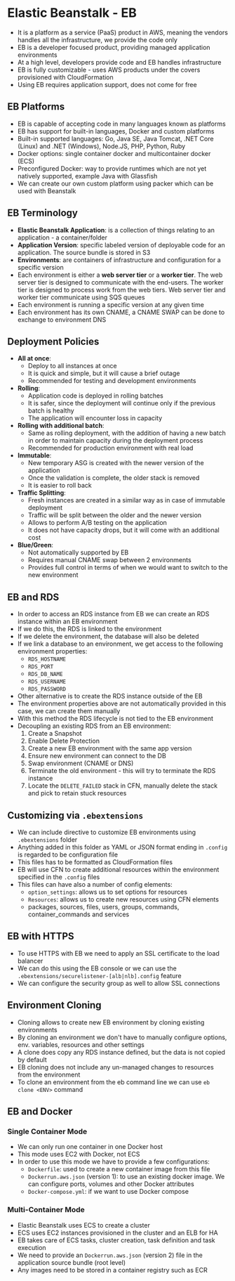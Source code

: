 # Elastic Beanstalk - EB

- It is a platform as a service (PaaS) product in AWS, meaning the vendors handles all the infrastructure, we provide the code only
- EB is a developer focused product, providing managed application environments
- At a high level, developers provide code and EB handles infrastructure
- EB is fully customizable - uses AWS products under the covers provisioned with CloudFormation
- Using EB requires application support, does not come for free

## EB Platforms

- EB is capable of accepting code in many languages known as platforms
- EB has support for built-in languages, Docker and custom platforms
- Built-in supported languages: Go, Java SE, Java Tomcat, .NET Core (Linux) and .NET (Windows), Node.JS, PHP, Python, Ruby
- Docker options: single container docker and multicontainer docker (ECS)
- Preconfigured Docker: way to provide runtimes which are not yet natively supported, example Java with Glassfish
- We can create our own custom platform using packer which can be used with Beanstalk

## EB Terminology

- **Elastic Beanstalk Application**: is a collection of things relating to an application - a container/folder
- **Application Version**: specific labeled version of deployable code for an application. The source bundle is stored in S3
- **Environments**: are containers of infrastructure and configuration for a specific version
- Each environment is either a **web server tier** or a **worker tier**. The web server tier is designed to communicate with the end-users. The worker tier is designed to process work from the web tiers. Web server tier and worker tier communicate using SQS queues
- Each environment is running a specific version at any given time
- Each environment has its own CNAME, a CNAME SWAP can be done to exchange to environment DNS

## Deployment Policies

- **All at once**: 
    - Deploy to all instances at once
    - It is quick and simple, but it will cause a brief outage
    - Recommended for testing and development environments
- **Rolling**:
    - Application code is deployed in rolling batches
    - It is safer, since the deployment will continue only if the previous batch is healthy
    - The application will encounter loss in capacity
- **Rolling with additional batch**:
    - Same as rolling deployment, with the addition of having a new batch in order to maintain capacity during the deployment process
    - Recommended for production environment with real load
- **Immutable**:
    - New temporary ASG is created with the newer version of the application
    - Once the validation is complete, the older stack is removed
    - It is easier to roll back
- **Traffic Splitting**:
    - Fresh instances are created in a similar way as in case of immutable deployment
    - Traffic will be split between the older and the newer version
    - Allows to perform A/B testing on the application
    - It does not have capacity drops, but it will come with an additional cost
- **Blue/Green**:
    - Not automatically supported by EB
    - Requires manual CNAME swap between 2 environments
    - Provides full control in terms of when we would want to switch to the new environment

## EB and RDS

- In order to access an RDS instance from EB we can create an RDS instance within an EB environment
- If we do this, the RDS is linked to the environment
- If we delete the environment, the database will also be deleted
- If we link a database to an environment, we get access to the following environment properties:
    - `RDS_HOSTNAME`
    - `RDS_PORT`
    - `RDS_DB_NAME`
    - `RDS_USERNAME`
    - `RDS_PASSWORD`
- Other alternative is to create the RDS instance outside of the EB
- The environment properties above are not automatically provided in this case, we can create them manually
- With this method the RDS lifecycle is not tied to the EB environment
- Decoupling an existing RDS from an EB environment:
    1. Create a Snapshot
    2. Enable Delete Protection
    3. Create a new EB environment with the same app version
    4. Ensure new environment can connect to the DB
    5. Swap environment (CNAME or DNS)
    6. Terminate the old environment -  this will try to terminate the RDS instance
    7. Locate the `DELETE_FAILED` stack in CFN, manually delete the stack and pick to retain stuck resources

## Customizing via `.ebextensions`

- We can include directive to customize EB environments using `.ebextensions` folder
- Anything added in this folder as YAML or JSON format ending in `.config` is regarded to be configuration file
- This files has to be formatted as CloudFormation files
- EB will use CFN to create additional resources within the environment specified in the `.config` files
- This files can have also a number of config elements:
    - `option_settings`: allows us to set options for resources
    - `Resources`: allows us to create new resources using CFN elements
    - packages, sources, files, users, groups, commands, container_commands and services

## EB with HTTPS

- To use HTTPS with EB we need to apply an SSL certificate to the load balancer
- We can do this using the EB console or we can use the `.ebextensions/securelistener-[alb|nlb].config` feature
- We can configure the security group as well to allow SSL connections

## Environment Cloning

- Cloning allows to create new EB environment by cloning existing environments
- By cloning an environment we don't have to manually configure options, env. variables, resources and other settings
- A clone does copy any RDS instance defined, but the data is not copied by default
- EB cloning does not include any un-managed changes to resources from the environment
- To clone an environment from the eb command line we can use `eb clone <ENV>` command

## EB and Docker

### Single Container Mode

- We can only run one container in one Docker host
- This mode uses EC2 with Docker, not ECS
- In order to use this mode we have to provide a few configurations:
    - `Dockerfile`: used to create a new container image from this file
    - `Dockerrun.aws.json` (version 1): to use an existing docker image. We can configure ports, volumes and other Docker attributes
    - `Docker-compose.yml`: if we want to use Docker compose

### Multi-Container Mode

- Elastic Beanstalk uses ECS to create a cluster
- ECS uses EC2 instances provisioned in the cluster and an ELB for HA
- EB takes care of ECS tasks, cluster creation, task definition and task execution
- We need to provide an `Dockerrun.aws.json` (version 2) file in the application source bundle (root level)
- Any images need to be stored in a container registry such as ECR